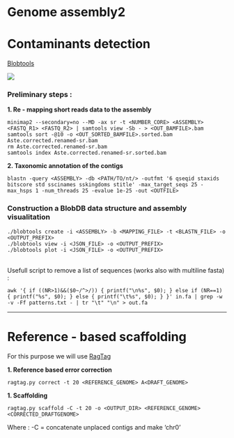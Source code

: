 Genome assembly2
================

# Contaminants detection

[Blobtools](https://blobtools.readme.io/docs)

![](https://raw.githubusercontent.com/jacopoM28/CompOmics_Tutorship/main/2023/5_GenomeAssembly2/Figures/Blobtools.png)

### Preliminary steps :

**1. Re - mapping short reads data to the
    assembly**

    minimap2 --secondary=no --MD -ax sr -t <NUMBER_CORE> <ASSEMBLY> <FASTQ_R1> <FASTQ_R2> | samtools view -Sb - > <OUT_BAMFILE>.bam
    samtools sort -@10 -o <OUT_SORTED_BAMFILE>.sorted.bam Aste.corrected.renamed-sr.bam
    rm Aste.corrected.renamed-sr.bam
    samtools index Aste.corrected.renamed-sr.sorted.bam

**2. Taxonomic annotation of the
    contigs**

    blastn -query <ASSEMBLY> -db <PATH/TO/nt/> -outfmt '6 qseqid staxids bitscore std sscinames sskingdoms stitle' -max_target_seqs 25 -max_hsps 1 -num_threads 25 -evalue 1e-25 -out <OUTFILE>

### Construction a BlobDB data structure and assembly visualitation

    ./blobtools create -i <ASSEMBLY> -b <MAPPING_FILE> -t <BLASTN_FILE> -o <OUTPUT_PREFIX>
    ./blobtools view -i <JSON_FILE> -o <OUTPUT_PREFIX>
    ./blobtools plot -i <JSON_FILE> -o <OUTPUT_PREFIX>

<br/> Usefull script to remove a list of sequences (works also with
multiline fasta)
    :

    awk '{ if ((NR>1)&&($0~/^>/)) { printf("\n%s", $0); } else if (NR==1) { printf("%s", $0); } else { printf("\t%s", $0); } }' in.fa | grep -w -v -Ff patterns.txt - | tr "\t" "\n" > out.fa

-----

# Reference - based scaffolding

For this purpose we will use [RagTag](https://github.com/malonge/RagTag)

**1. Reference based error correction**

    ragtag.py correct -t 20 <REFERENCE_GENOME> A<DRAFT_GENOME>

**1.
    Scaffolding**

    ragtag.py scaffold -C -t 20 -o <OUTPUT_DIR> <REFERENCE_GENOME> <CORRECTED_DRAFTGENOME>

Where : -C = concatenate unplaced contigs and make
‘chr0’
